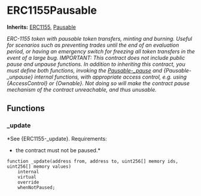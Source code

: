 # ERC1155Pausable
**Inherits:**
[ERC1155](/lib/solady/src/tokens/ERC1155.sol/abstract.ERC1155.md), [Pausable](/lib/openzeppelin-contracts/contracts/utils/Pausable.sol/abstract.Pausable.md)

*ERC-1155 token with pausable token transfers, minting and burning.
Useful for scenarios such as preventing trades until the end of an evaluation
period, or having an emergency switch for freezing all token transfers in the
event of a large bug.
IMPORTANT: This contract does not include public pause and unpause functions. In
addition to inheriting this contract, you must define both functions, invoking the
[Pausable-_pause](/lib/openzeppelin-contracts/contracts/utils/Pausable.sol/abstract.Pausable.md#_pause) and {Pausable-_unpause} internal functions, with appropriate
access control, e.g. using {AccessControl} or {Ownable}. Not doing so will
make the contract pause mechanism of the contract unreachable, and thus unusable.*


## Functions
### _update

*See {ERC1155-_update}.
Requirements:
- the contract must not be paused.*


```solidity
function _update(address from, address to, uint256[] memory ids, uint256[] memory values)
    internal
    virtual
    override
    whenNotPaused;
```

